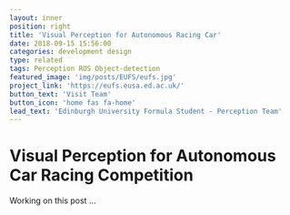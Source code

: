 ```yaml
---
layout: inner
position: right
title: 'Visual Perception for Autonomous Racing Car'
date: 2018-09-15 15:56:00
categories: development design
type: related
tags: Perception ROS Object-detection
featured_image: 'img/posts/EUFS/eufs.jpg'
project_link: 'https://eufs.eusa.ed.ac.uk/'
button_text: 'Visit Team'
button_icon: 'home fas fa-home'
lead_text: 'Edinburgh University Formula Student - Perception Team'
---
```


# Visual Perception for Autonomous Car Racing Competition

Working on this post ...

